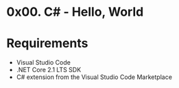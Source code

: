 # 0x00. C# - Hello, World
# Requirements
* Visual Studio Code
* .NET Core 2.1 LTS SDK
* C# extension from the Visual Studio Code Marketplace
